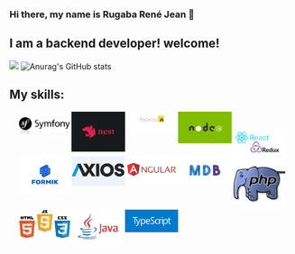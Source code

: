 ### Hi there, my name is Rugaba René Jean 👋

## I am a backend developer! welcome!
![](https://github-profile-summary-cards.vercel.app/api/cards/profile-details?username=ReneRugaba&theme=monokai)
![Anurag's GitHub stats](https://github-readme-stats.vercel.app/api?username=ReneRugaba&theme=calm&show_icons=true)



## My skills:
<div  style="margin: 15px" width="100%">
<img width="20%"  align="left" src="https://github.com/ReneRugaba/ReneRugaba/blob/main/img/SYMF.jpg"/>
<img width="20%" align="left" width="100px" src="https://github.com/ReneRugaba/ReneRugaba/blob/main/img/nest.png"/>
<img width="20%" align="left" width="130px" src="https://github.com/ReneRugaba/ReneRugaba/blob/main/img/express.png"/>
<img width="20%" align="left" width="130px" src="https://github.com/ReneRugaba/ReneRugaba/blob/main/img/0%20T6tdupZFishq1o5t.png"/>
</div>
<br>
<div style="margin: 15px" width="100%">
<img align="left" width="20%" src="https://github.com/ReneRugaba/ReneRugaba/blob/main/img/REACT.png"/>
<img align="left" width="20%" src="https://github.com/ReneRugaba/ReneRugaba/blob/main/img/Formik-1.png"/>
<img align="left" width="20%" src="https://github.com/ReneRugaba/ReneRugaba/blob/main/img/axios1.png"/>
<img align="left" width="20%" src="https://github.com/ReneRugaba/ReneRugaba/blob/main/img/ANGULAR.png"/>
<img align="left" width="20%" src="https://github.com/ReneRugaba/ReneRugaba/blob/main/img/MDB.jpg"/>
</div>
<br>
<div  style="margin: 15px" width="100%">
<img align="left" width="20%" src="https://github.com/ReneRugaba/ReneRugaba/blob/main/img/astuces-php1.jpg"/>
<img align="left" width="20%" src="https://github.com/ReneRugaba/ReneRugaba/blob/main/img/html-css-js.jpg"/>
<img align="left" width="20%" src="https://github.com/ReneRugaba/ReneRugaba/blob/main/img/java-logo.jpg"/>
<img align="left" width="20%" src="https://github.com/ReneRugaba/ReneRugaba/blob/main/img/typescript.png"/>
</div>
